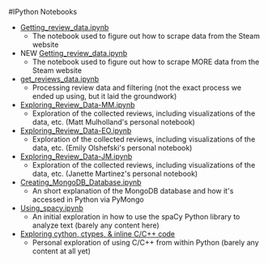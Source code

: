#IPython Notebooks

- [Getting_review_data.ipynb](http://nbviewer.ipython.org/github/mulhod/reviewer_experience_prediction/blob/master/ipython_notebooks/Getting_review_data.ipynb)
    - The notebook used to figure out how to scrape data from the Steam website
- NEW [Getting_review_data.ipynb](http://nbviewer.ipython.org/github/mulhod/reviewer_experience_prediction/blob/master/ipython_notebooks/Getting_review_data_2.ipynb)
    - The notebook used to figure out how to scrape MORE data from the Steam website
- [get_reviews_data.ipynb](http://nbviewer.ipython.org/github/mulhod/reviewer_experience_prediction/blob/master/ipython_notebooks/get_reviews_data.ipynb)
    - Processing review data and filtering (not the exact process we ended up using, but it laid the groundwork)
- [Exploring_Review_Data-MM.ipynb](http://nbviewer.ipython.org/github/mulhod/reviewer_experience_prediction/blob/master/ipython_notebooks/Exploring_Review_Data-MM.ipynb)
    - Exploration of the collected reviews, including visualizations of the data, etc. (Matt Mulholland's personal notebook)
- [Exploring_Review_Data-EO.ipynb](http://nbviewer.ipython.org/github/mulhod/reviewer_experience_prediction/blob/master/ipython_notebooks/Exploring_Review_Data-EO.ipynb)
    - Exploration of the collected reviews, including visualizations of the data, etc. (Emily Olshefski's personal notebook)
- [Exploring_Review_Data-JM.ipynb](http://nbviewer.ipython.org/github/mulhod/reviewer_experience_prediction/blob/master/ipython_notebooks/Exploring_Review_Data-JM.ipynb)
    - Exploration of the collected reviews, including visualizations of the data, etc. (Janette Martinez's personal notebook)
- [Creating_MongoDB_Database.ipynb](http://nbviewer.ipython.org/github/mulhod/reviewer_experience_prediction/blob/master/ipython_notebooks/Creating_MongoDB_Database.ipynb)
    - An short explanation of the MongoDB database and how it's accessed in Python via PyMongo
- [Using_spacy.ipynb](http://nbviewer.ipython.org/github/mulhod/reviewer_experience_prediction/blob/master/ipython_notebooks/Using_spacy.ipynb)
    - An initial exploration in how to use the spaCy Python library to analyze text (barely any content here)
- [Exploring cython, ctypes, & inline C/C++ code](http://nbviewer.ipython.org/github/mulhod/reviewer_experience_prediction/blob/master/ipython_notebooks/Exploring_Cython%2C_ctypes%2C_and_Inline_C_and_C%2B%2B_code.ipynb)
    - Personal exploration of using C/C++ from within Python (barely any content at all yet)
